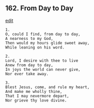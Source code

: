 
## 162.  From Day to Day
[edit](https://docs.google.com/document/d/1NyhO1C_HYBPeGyQvgnvinrrTg%2DxyANgb/edit?mode=html)



    1.
    O, could I find, from day to day,
    A nearness to my God,
    Then would my hours glide sweet away,
    While leaning on his word.

    2.
    Lord, I desire with thee to live
    Anew from day to day,
    In joys the world can never give,
    Nor ever take away.

    3.
    Blest Jesus, come, and rule my heart,
    And make me wholly thine,
    That I may nevermore depart,
    Nor grieve thy love divine.
